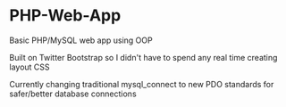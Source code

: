PHP-Web-App
===========

Basic PHP/MySQL web app using OOP

Built on Twitter Bootstrap so I didn't have to spend any real time creating layout CSS

Currently changing traditional mysql_connect to new PDO standards for safer/better database connections
